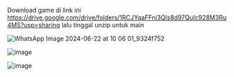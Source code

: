 Download game di link ini https://drive.google.com/drive/folders/1RCJYqaFFnj3QIs8d97QuIc928M3Ru4MS?usp=sharing lalu tinggal unzip untuk main

![WhatsApp Image 2024-06-22 at 10 06 01_9324f752](https://github.com/HeigenDaz/Scream_of_Fear/assets/172227351/77fa7d13-5547-45f2-a293-3f32ef1fcd9b)

![image](https://github.com/HeigenDaz/Scream_of_Fear/assets/172227351/94285bb5-82f4-4a3b-a14c-e3bea930204c)

![image](https://github.com/HeigenDaz/Scream_of_Fear/assets/172227351/84d7ea7f-b10f-482a-a8d3-e34638c9f59f)
